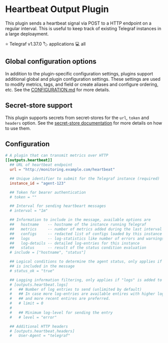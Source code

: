 # Heartbeat Output Plugin

This plugin sends a heartbeat signal via POST to a HTTP endpoint on a regular
interval. This is useful to keep track of existing Telegraf instances in a large
deploayment.

⭐ Telegraf v1.37.0
🏷️ applications
💻 all

## Global configuration options <!-- @/docs/includes/plugin_config.md -->

In addition to the plugin-specific configuration settings, plugins support
additional global and plugin configuration settings. These settings are used to
modify metrics, tags, and field or create aliases and configure ordering, etc.
See the [CONFIGURATION.md][CONFIGURATION.md] for more details.

[CONFIGURATION.md]: ../../../docs/CONFIGURATION.md#plugins

## Secret-store support

This plugin supports secrets from secret-stores for the `url`, `token` and
`headers` option.
See the [secret-store documentation][SECRETSTORE] for more details on how
to use them.

[SECRETSTORE]: ../../../docs/CONFIGURATION.md#secret-store-secrets

## Configuration

```toml @sample.conf
# A plugin that can transmit metrics over HTTP
[[outputs.heartbeat]]
  ## URL of heartbeat endpoint
  url = "http://monitoring.example.com/heartbeat"

  ## Unique identifier to submit for the Telegraf instance (required)
  instance_id = "agent-123"

  ## Token for bearer authentication
  # token = ""

  ## Interval for sending heartbeart messages
  # interval = "1m"

  ## Information to include in the message, available options are
  ##   hostname    -- hostname of the instance running Telegraf
  ##   metrics     -- number of metrics added during the last interval
  ##   configs     -- redacted list of configs loaded by this instance
  ##   logs        -- log-statistics like number of errors and warnings
  ##   log-details -- detailed log-entries for this instance
  ##   status      -- result of the status condition evaluation
  # include = ["hostname", "status"]

  ## Logical conditions to determine the agent status, only applies if "status"
  ## is included in the message
  # status_ok = "true"

  ## Logging information filtering, only applies if "logs" is added to "include"
  # [outputs.heartbeat.logs]
  #   ## Number of log entries to send (unlimited by default)
  #   ## In case more log-entries are available entires with higher log levels
  #   ## and more recent entires are preferred.
  #   # limit = 0
  #
  #   ## Minimum log-level for sending the entry
  #   # level = "error"

  ## Additional HTTP headers
  # [outputs.heartbeat.headers]
  #   User-Agent = "telegraf"
```
